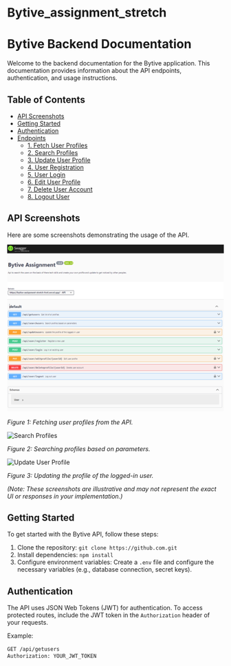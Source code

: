 # Bytive_assignment_stretch
# Bytive Backend Documentation

Welcome to the backend documentation for the Bytive application. This documentation provides information about the API endpoints, authentication, and usage instructions.

## Table of Contents

- [API Screenshots](#api-screenshots)
- [Getting Started](#getting-started)
- [Authentication](#authentication)
- [Endpoints](#endpoints)
  - [1. Fetch User Profiles](#1-fetch-user-profiles)
  - [2. Search Profiles](#2-search-profiles)
  - [3. Update User Profile](#3-update-user-profile)
  - [4. User Registration](#4-user-registration)
  - [5. User Login](#5-user-login)
  - [6. Edit User Profile](#6-edit-user-profile)
  - [7. Delete User Account](#7-delete-user-account)
  - [8. Logout User](#8-logout-user)

## API Screenshots

Here are some screenshots demonstrating the usage of the API.

![Fetch User Profiles](resources/Api-screenshots/full_swagger.png)

*Figure 1: Fetching user profiles from the API.*

![Search Profiles](resources/apiscreenshots/search_profiles.png)

*Figure 2: Searching profiles based on parameters.*

![Update User Profile](resources/apiscreenshots/update_user_profile.png)

*Figure 3: Updating the profile of the logged-in user.*

*(Note: These screenshots are illustrative and may not represent the exact UI or responses in your implementation.)*

## Getting Started

To get started with the Bytive API, follow these steps:

1. Clone the repository: `git clone https://github.com.git`
2. Install dependencies: `npm install`
3. Configure environment variables: Create a `.env` file and configure the necessary variables (e.g., database connection, secret keys).

## Authentication

The API uses JSON Web Tokens (JWT) for authentication. To access protected routes, include the JWT token in the `Authorization` header of your requests.

Example:

```http
GET /api/getusers
Authorization: YOUR_JWT_TOKEN
```